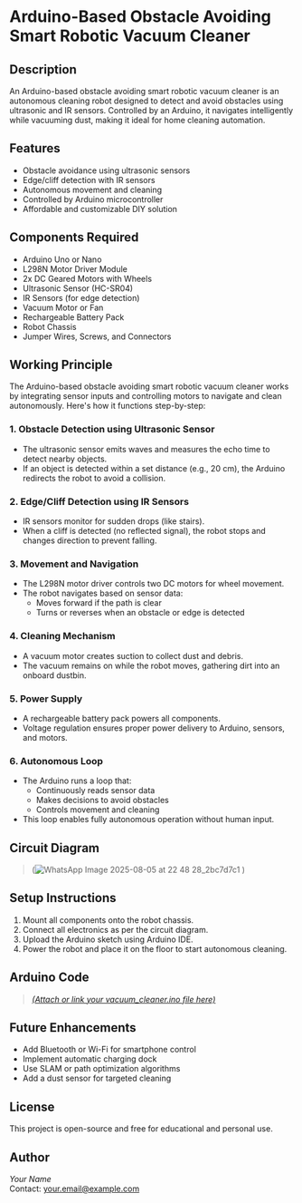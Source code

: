 # Arduino-Based Obstacle Avoiding Smart Robotic Vacuum Cleaner

## Description
An Arduino-based obstacle avoiding smart robotic vacuum cleaner is an autonomous cleaning robot designed to detect and avoid obstacles using ultrasonic and IR sensors. Controlled by an Arduino, it navigates intelligently while vacuuming dust, making it ideal for home cleaning automation.

## Features
- Obstacle avoidance using ultrasonic sensors  
- Edge/cliff detection with IR sensors  
- Autonomous movement and cleaning  
- Controlled by Arduino microcontroller  
- Affordable and customizable DIY solution  

## Components Required
- Arduino Uno or Nano  
- L298N Motor Driver Module  
- 2x DC Geared Motors with Wheels  
- Ultrasonic Sensor (HC-SR04)  
- IR Sensors (for edge detection)  
- Vacuum Motor or Fan  
- Rechargeable Battery Pack  
- Robot Chassis  
- Jumper Wires, Screws, and Connectors  

## Working Principle

The Arduino-based obstacle avoiding smart robotic vacuum cleaner works by integrating sensor inputs and controlling motors to navigate and clean autonomously. Here's how it functions step-by-step:

### 1. Obstacle Detection using Ultrasonic Sensor
- The ultrasonic sensor emits waves and measures the echo time to detect nearby objects.
- If an object is detected within a set distance (e.g., 20 cm), the Arduino redirects the robot to avoid a collision.

### 2. Edge/Cliff Detection using IR Sensors
- IR sensors monitor for sudden drops (like stairs).
- When a cliff is detected (no reflected signal), the robot stops and changes direction to prevent falling.

### 3. Movement and Navigation
- The L298N motor driver controls two DC motors for wheel movement.
- The robot navigates based on sensor data:
  - Moves forward if the path is clear  
  - Turns or reverses when an obstacle or edge is detected  

### 4. Cleaning Mechanism
- A vacuum motor creates suction to collect dust and debris.
- The vacuum remains on while the robot moves, gathering dirt into an onboard dustbin.

### 5. Power Supply
- A rechargeable battery pack powers all components.
- Voltage regulation ensures proper power delivery to Arduino, sensors, and motors.

### 6. Autonomous Loop
- The Arduino runs a loop that:
  - Continuously reads sensor data  
  - Makes decisions to avoid obstacles  
  - Controls movement and cleaning  
- This loop enables fully autonomous operation without human input.

## Circuit Diagram
> (![WhatsApp Image 2025-08-05 at 22 48 28_2bc7d7c1](https://github.com/user-attachments/assets/92069780-e41d-496f-a8b6-4f4d381a6f56)
)

## Setup Instructions
1. Mount all components onto the robot chassis.  
2. Connect all electronics as per the circuit diagram.  
3. Upload the Arduino sketch using Arduino IDE.  
4. Power the robot and place it on the floor to start autonomous cleaning.

## Arduino Code
> [*(Attach or link your vacuum_cleaner.ino file here)*](https://github.com/ChaitanyaJenne/Arduino-Based-Obstacle-Avoiding-Smart-Robotic-Vacuum-Cleaner/blob/main/ARDUINO_OBSTACLE_AVOIDING_CAR.ino)

## Future Enhancements
- Add Bluetooth or Wi-Fi for smartphone control  
- Implement automatic charging dock  
- Use SLAM or path optimization algorithms  
- Add a dust sensor for targeted cleaning  

## License
This project is open-source and free for educational and personal use.

## Author
*Your Name*  
Contact: your.email@example.com
